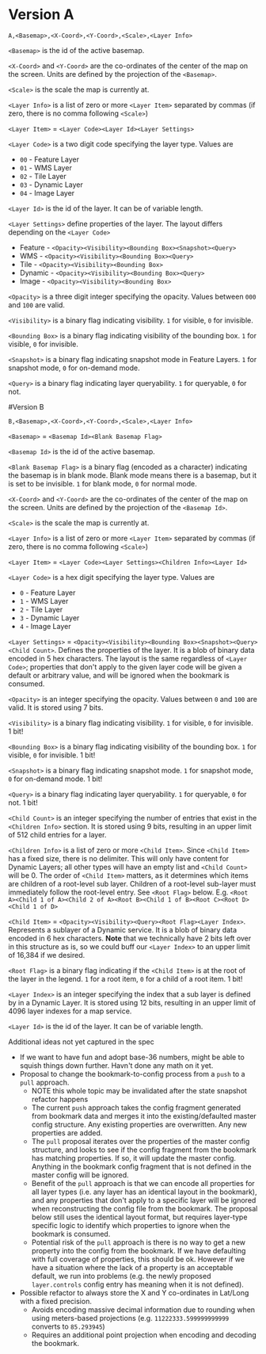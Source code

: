 # Version A

`A,<Basemap>,<X-Coord>,<Y-Coord>,<Scale>,<Layer Info>`

`<Basemap>` is the id of the active basemap.

`<X-Coord>` and `<Y-Coord>` are the co-ordinates of the center of the map on the screen.  Units are defined by the projection of the `<Basemap>`.

`<Scale>` is the scale the map is currently at.

`<Layer Info>` is a list of zero or more `<Layer Item>` separated by commas (if zero, there is no comma following `<Scale>`)

`<Layer Item>` = `<Layer Code><Layer Id><Layer Settings>`

`<Layer Code>` is a two digit code specifying the layer type.  Values are

* `00` - Feature Layer
* `01` - WMS Layer
* `02` - Tile Layer
* `03` - Dynamic Layer
* `04` - Image Layer

`<Layer Id>` is the id of the layer.  It can be of variable length.

`<Layer Settings>` define properties of the layer. The layout differs depending on the `<Layer Code>`

* Feature - `<Opacity><Visibility><Bounding Box><Snapshot><Query>`
* WMS - `<Opacity><Visibility><Bounding Box><Query>`
* Tile - `<Opacity><Visibility><Bounding Box>`
* Dynamic - `<Opacity><Visibility><Bounding Box><Query>`
* Image - `<Opacity><Visibility><Bounding Box>`

`<Opacity>` is a three digit integer specifying the opacity. Values between `000` and `100` are valid.

`<Visibility>` is a binary flag indicating visibility. `1` for visible, `0` for invisible.

`<Bounding Box>` is a binary flag indicating visibility of the bounding box. `1` for visible, `0` for invisible.

`<Snapshot>` is a binary flag indicating snapshot mode in Feature Layers. `1` for snapshot mode, `0` for on-demand mode.

`<Query>` is a binary flag indicating layer queryability. `1` for queryable, `0` for not.

#Version B

`B,<Basemap>,<X-Coord>,<Y-Coord>,<Scale>,<Layer Info>`

`<Basemap>` = `<Basemap Id><Blank Basemap Flag>`

`<Basemap Id>` is the id of the active basemap.

`<Blank Basemap Flag>` is a binary flag (encoded as a character) indicating the basemap is in blank mode. Blank mode means there is a basemap, but it is set to be invisible. `1` for blank mode, `0` for normal mode.

`<X-Coord>` and `<Y-Coord>` are the co-ordinates of the center of the map on the screen.  Units are defined by the projection of the `<Basemap Id>`.

`<Scale>` is the scale the map is currently at.

`<Layer Info>` is a list of zero or more `<Layer Item>` separated by commas (if zero, there is no comma following `<Scale>`)

`<Layer Item>` = `<Layer Code><Layer Settings><Children Info><Layer Id>`

`<Layer Code>` is a hex digit specifying the layer type.  Values are

* `0` - Feature Layer
* `1` - WMS Layer
* `2` - Tile Layer
* `3` - Dynamic Layer
* `4` - Image Layer

`<Layer Settings>` = `<Opacity><Visibility><Bounding Box><Snapshot><Query><Child Count>`. Defines the properties of the layer.  It is a blob of binary data encoded in 5 hex characters. The layout is the same regardless of `<Layer Code>`; properties that don't apply to the given layer code will be given a default or arbitrary value, and will be ignored when the bookmark is consumed.

`<Opacity>` is an integer specifying the opacity. Values between `0` and `100` are valid.  It is stored using 7 bits.

`<Visibility>` is a binary flag indicating visibility. `1` for visible, `0` for invisible.  1 bit!

`<Bounding Box>` is a binary flag indicating visibility of the bounding box. `1` for visible, `0` for invisible.  1 bit!

`<Snapshot>` is a binary flag indicating snapshot mode. `1` for snapshot mode, `0` for on-demand mode.  1 bit!

`<Query>` is a binary flag indicating layer queryability. `1` for queryable, `0` for not.  1 bit!

`<Child Count>` is an integer specifying the number of entries that exist in the `<Children Info>` section. It is stored using 9 bits, resulting in an upper limit of 512 child entries for a layer.

`<Children Info>` is a list of zero or more `<Child Item>`.  Since `<Child Item>` has a fixed size, there is no delimiter.  This will only have content for Dynamic Layers; all other types will have an empty list and `<Child Count>` will be 0.  The order of `<Child Item>` matters, as it determines which items are children of a root-level sub layer.  Children of a root-level sub-layer must immediately follow the root-level entry. See `<Root Flag>` below.  E.g. `<Root A><Child 1 of A><Child 2 of A><Root B><Child 1 of B><Root C><Root D><Child 1 of D>`

`<Child Item>` = `<Opacity><Visibility><Query><Root Flag><Layer Index>`.  Represents a sublayer of a Dynamic service. It is a blob of binary data encoded in 6 hex characters.  **Note** that we technically have 2 bits left over in this structure as is, so we could buff our `<Layer Index>` to an upper limit of 16,384 if we desired.

`<Root Flag>` is a binary flag indicating if the `<Child Item>` is at the root of the layer in the legend. `1` for a root item, `0` for a child of a root item.  1 bit!

`<Layer Index>` is an integer specifying the index that a sub layer is defined by in a Dynamic Layer.  It is stored using 12 bits, resulting in an upper limit of 4096 layer indexes for a map service.

`<Layer Id>` is the id of the layer.  It can be of variable length.

Additional ideas not yet captured in the spec
* If we want to have fun and adopt base-36 numbers, might be able to squish things down further.  Havn't done any math on it yet.
* Proposal to change the bookmark-to-config process from a `push` to a `pull` approach.
  * NOTE this whole topic may be invalidated after the state snapshot refactor happens
  * The current `push` approach takes the config fragment generated from bookmark data and merges it into the existing/defaulted master config structure.  Any existing properties are overwritten. Any new properties are added.
  * The `pull` proposal iterates over the properties of the master config structure, and looks to see if the config fragment from the bookmark has matching properties. If so, it will update the master config. Anything in the bookmark config fragment that is not defined in the master config will be ignored.
  * Benefit of the `pull` approach is that we can encode all properties for all layer types (i.e. any layer has an identical layout in the bookmark), and any properties that don't apply to a specific layer will be ignored when reconstructing the config file from the bookmark.  The proposal below still uses the identical layout format, but requires layer-type specific logic to identify which properties to ignore when the bookmark is consumed.
  * Potential risk of the `pull` approach is there is no way to get a new property into the config from the bookmark. If we have defaulting with full coverage of properties, this should be ok. However if we have a situation where the lack of a property is an acceptable default, we run into problems (e.g. the newly proposed `layer.controls` config entry has meaning when it is not defined).
* Possible refactor to always store the X and Y co-ordinates in Lat/Long with a fixed precision.
  * Avoids encoding massive decimal information due to rounding when using meters-based projections (e.g. `11222333.599999999999` converts to `85.293945`)
  * Requires an additional point projection when encoding and decoding the bookmark.